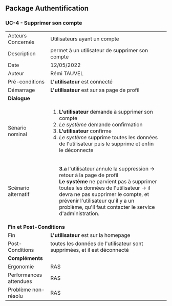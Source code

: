 ## Package Authentification
### UC-4 - Supprimer son compte

<table>
    <tbody>
        <tr>
            <td>
                Acteurs Concernés
            </td>
            <td>
                Utilisateurs ayant un compte
            </td>
        </tr>
        <tr>
            <td>
                Description
            </td>
            <td>
                permet à un utilisateur de supprimer son compte
            </td>
        </tr>
        <tr>
            <td>
                Date
            </td>
            <td>
                12/05/2022
            </td>
        </tr>
        <tr>
            <td>
                Auteur
            </td>
            <td>
                Rémi TAUVEL
            </td>
        </tr>
        <tr>
            <td>
                Pré-conditions
            </td>
            <td>
                <strong>L'utilisateur</strong> est connecté 
            </td>
        </tr>
        <tr>
            <td>
                Démarrage
            </td>
            <td>
                <strong>L'utilisateur</strong> est sur sa page de profil
            </td>
        </tr>
        <tr>
            <td colspan="2">
                <strong>Dialogue</strong>
            </td>
        </tr>
        <tr>
            <td>
                Sénario nominal
            </td>
            <td>
              <ol>
                  <li>
                    <strong>L'utilisateur</strong> demande à supprimer son compte
                  </li>
                  <li>
                    <em>Le système</em> demande confirmation
                  </li>
                  <li>
                    <strong>L'utilisateur</strong> confirme
                  </li>
                  <li>
                    <em>Le système</em> supprime toutes les données de l'utilisateur puis le supprime et enfin le déconnecte
                  </li>
              </ol>
            </td>
        </tr>
        <tr>
            <td>
                Scénario alternatif
            </td>
            <td>
              <ul style="list-style: none" >
                  <li>
                        <strong>3.a</strong> l'utilisateur annule la suppression -> retour à la page de profil
                  </li>
                  <li>
                        <strong>Le système</strong> ne parvient pas à supprimer toutes les données de l'utilisateur
                        -> il devra ne pas supprimer le compte, et prévenir l'utilisateur qu'il y a un problème, qu'il faut contacter le service d'administration.
                  </li>
              </ul>
            </td>
        </tr>
        <tr>
            <td colspan="2">
                <strong>Fin et Post-Conditions</strong>
            </td>
        </tr>
        <tr>
            <td>
                Fin
            </td>
            <td>
            <strong>L'utilisateur</strong> est sur la homepage
            </td>
        </tr>
        <tr>
            <td>
                Post-Conditions
            </td>
            <td>
                toutes les données de l'utilisateur sont supprimées, et il est déconnecté
            </td>
        </tr>
        <tr>
            <td colspan="2">
                <strong>Compléments</strong>
            </td>
            <td>
            </td>
        </tr>
        <tr>
            <td>
                Ergonomie
            </td>
            <td>
                RAS
            </td>
        </tr>
        <tr>
            <td>
                Performances attendues
            </td>
            <td>
                RAS
            </td>
        </tr>
        <tr>
            <td>
                Problème non-résolu
            </td>
            <td>
                RAS
            </td>
        </tr>
    </tbody>
</table>